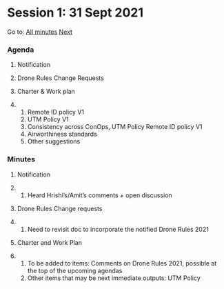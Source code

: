 # Session 1: 31 Sept 2021

Go to: [All minutes](../../index.md) [Next](../09/02.md)

### Agenda

1. Notification

2. Drone Rules Change Requests

3. Charter & Work plan

4. 1. Remote ID policy V1
    2. UTM Policy V1
    3. Consistency across ConOps, UTM Policy Remote ID policy V1
    4. Airworthiness standards
    5. Other suggestions

### Minutes

1. Notification

2. 1. Heard Hrishi’s/Amit’s comments + open discussion

3. Drone Rules Change requests

4. 1. Need to revisit doc to incorporate the notified Drone Rules 2021

5. Charter and Work Plan

6. 1. To be added to items: Comments on Drone Rules 2021, possible at the top of the upcoming agendas
    2. Other items that may be next immediate outputs: UTM Policy 
